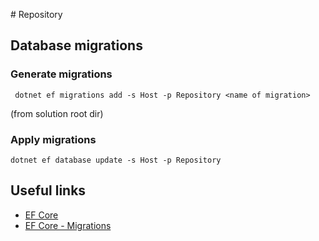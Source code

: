 ﻿﻿# Repository

## Database migrations

### Generate migrations 
```console
 dotnet ef migrations add -s Host -p Repository <name of migration>
```
(from solution root dir)

### Apply migrations

```console
dotnet ef database update -s Host -p Repository
```

## Useful links
* [EF Core](https://docs.microsoft.com/en-us/ef/core/)
* [EF Core - Migrations](https://docs.microsoft.com/en-us/ef/core/managing-schemas/migrations/)